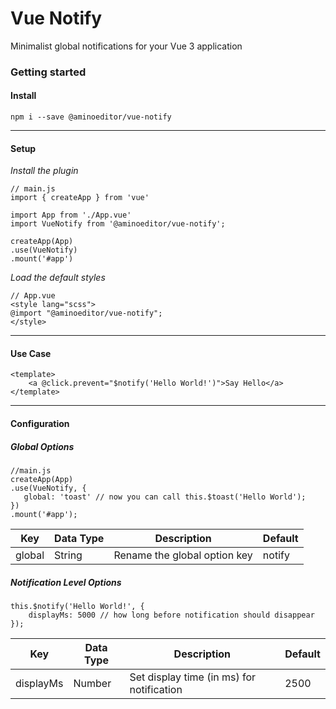 # Vue Notify
Minimalist global notifications for your Vue 3 application

### Getting started
#### Install
```
npm i --save @aminoeditor/vue-notify
```
---
#### Setup
*Install the plugin*
```
// main.js
import { createApp } from 'vue'

import App from './App.vue'
import VueNotify from '@aminoeditor/vue-notify';

createApp(App)
.use(VueNotify)
.mount('#app')
```
*Load the default styles*
```
// App.vue
<style lang="scss">
@import "@aminoeditor/vue-notify";
</style>
```
---
#### Use Case
```
<template>
	<a @click.prevent="$notify('Hello World!')">Say Hello</a>
</template>
```
---
#### Configuration
##### Global Options
```
//main.js
createApp(App)
.use(VueNotify, {
   global: 'toast' // now you can call this.$toast('Hello World');
})
.mount('#app');
```
|Key  | Data Type | Description | Default |
|--|--|--|--|
| global | String | Rename the global option key |  notify  |

##### Notification Level Options
```
this.$notify('Hello World!', {
	displayMs: 5000 // how long before notification should disappear
});
```
|Key  | Data Type | Description | Default |
|--|--|--|--|
| displayMs | Number | Set display time (in ms) for notification |  2500  |
